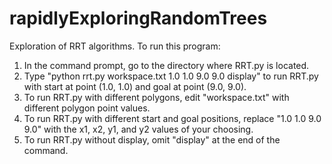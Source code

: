 # rapidlyExploringRandomTrees
Exploration of RRT algorithms. To run this program:
1. In the command prompt, go to the directory where RRT.py is located.
2. Type "python rrt.py workspace.txt 1.0 1.0 9.0 9.0 display" to run RRT.py with start at point (1.0, 1.0) and goal at point (9.0, 9.0).
3. To run RRT.py with different polygons, edit "workspace.txt" with different polygon point values.
4. To run RRT.py with different start and goal positions, replace "1.0 1.0 9.0 9.0" with the x1, x2, y1, and y2 values of your choosing.
5. To run RRT.py without display, omit "display" at the end of the command.
